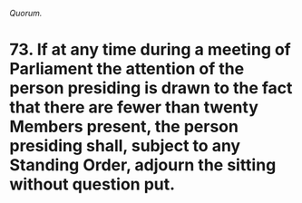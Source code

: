 *Quorum.*

# 73. If at any time during a meeting of Parliament the attention of the person presiding is drawn to the fact that there are fewer than twenty Members present, the person presiding shall, subject to any Standing Order, adjourn the sitting without question put.
